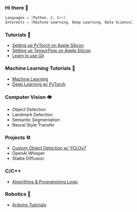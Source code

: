 ### Hi there 👋
```C
Languages = [Python, C, C++]
Interests = [Machine Learning, Deep Learning, Data Science]
```

### Tutorials 🚀
- [Setting up PyTorch on Apple Silicon](https://github.com/phpfontana/pytorch-apple-silicon) 
- [Setting up TensorFlow on Apple Silicon](https://github.com/phpfontana/tensorflow-apple-silicon) 
- [Learn to use Git](https://github.com/phpfontana/git-version-control)

### Machine Learning Tutorials 🤖
- [Machine Learning](https://github.com/phpfontana/machine-learning-pytorch)
- [Deep Learning w/ PyTorch](https://github.com/phpfontana/deep-learning-pytorch)

### Computer Vision 👁️
- Object Detection
- Landmark Detection
- Semantic Segmentation
- Neural Style Transfer

### Projects ⚙️
- [Custom Object Detection w/ YOLOv7](https://github.com/phpfontana/custom-object-detection)
- OpenAi Whisper
- Stable Diffusion

### C/C++
- [Algorithms & Programming Logic](https://github.com/phpfontana/algorithms)

### Robotics 🤖
- [Arduino Tutorials](https://github.com/phpfontana/arduino-tutorials)
